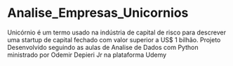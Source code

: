 # Analise_Empresas_Unicornios
Unicórnio é um termo usado na indústria de capital de risco para descrever uma startup de capital fechado com valor superior a US$ 1 bilhão. Projeto Desenvolvido seguindo as aulas de Analise de Dados com Python ministrado por Odemir Depieri Jr na plataforma Udemy
